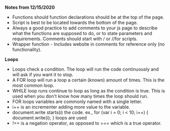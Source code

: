 **Notes from 12/15/2020**

- Functions should function declarations should be at the top of the page. 
- Script is best to be located towards the bottom of the page.
- Always a good practice to add comments to your js page to describe what the functions are supposed to do,
or to state parameters and requirements. Comments should start with / or //for scripts.
- Wrapper function - Includes website in comments for reference only (no functionality).

**Loops**

- Loops check a condition. The loop will run the code continuously and will ask if you want it to stop.
- A FOR loop will run a loop a certain (known) amount of times. This is the most common loop.
- WHILE loop runs continue to loop as long as the condition is true. This is used when you don't know how many times the loop should run.
- FOR loops variables are commonly named with a single letter.
- i++ is an incrementer adding more value to the variable.
- document.write starts(i) the code. ex., for (var i = 0; i < 10; i++) {
                                                document.write(i);
                                           }
loops are used 
- !== is a negation operator, as opposed to === which is a true operator.